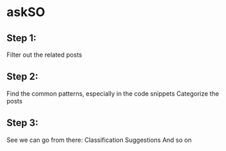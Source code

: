 # askSO

## Step 1:
Filter out the related posts

## Step 2:
Find the common patterns, especially in the code snippets
Categorize the posts

## Step 3:
See we can go from there:
Classification
Suggestions
And so on
